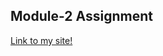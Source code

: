 ## Module-2 Assignment
[Link to my site!](https://atita1097.github.io/Coursera-WebDev/module2-assignment/index.html)
